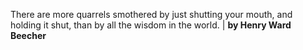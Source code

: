 There are more quarrels smothered by just shutting your mouth, and holding it shut, than by all the wisdom in the world. | **by Henry Ward Beecher**